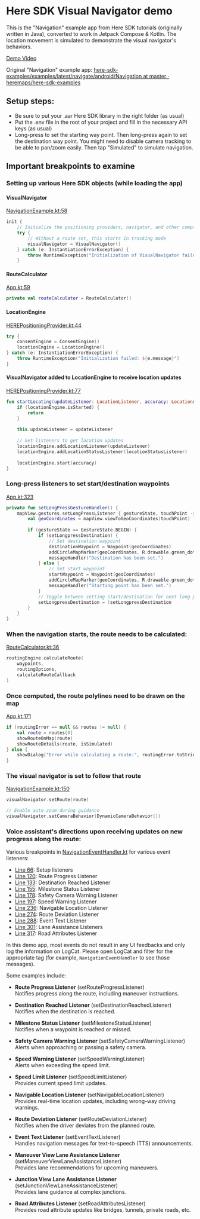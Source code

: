 # Here SDK Visual Navigator demo

This is the "Navigation" example app from Here SDK tutorials (originally written in Java), converted to work in Jetpack Compose & Kotlin. The location movement is simulated to demonstrate the visual navigator's behaviors.

[Demo Video](./screen-20250315-113936.mp4)

Original "Navigation" example app: [here-sdk-examples/examples/latest/navigate/android/Navigation at master · heremaps/here-sdk-examples](https://github.com/heremaps/here-sdk-examples/tree/master/examples/latest/navigate/android/Navigation)

## Setup steps:
- Be sure to put your .aar Here SDK library in the right folder (as usual)
- Put the .env file in the root of your project and fill in the necessary API keys (as usual)
- Long-press to set the starting way point. Then long-press again to set the destination way point. You might need to disable camera tracking to be able to pan/zoom easily. Then tap "Simulated" to simulate navigation.

## Important breakpoints to examine

### Setting up various Here SDK objects (while loading the app)

#### VisualNavigator
[NavigationExample.kt:58](./app/src/main/java/com/example/navigation/NavigationExample.kt#L58)
```kotlin
init {
    // Initialize the positioning providers, navigator, and other components
    try {
        // Without a route set, this starts in tracking mode
        visualNavigator = VisualNavigator()
    } catch (e: InstantiationErrorException) {
        throw RuntimeException("Initialization of VisualNavigator failed: ${e.error.name}")
    }
```

#### RouteCalculator
[App.kt:59](./app/src/main/java/com/example/navigation/App.kt#L59)
```kotlin
private val routeCalculator = RouteCalculator()
```

#### LocationEngine
[HEREPositioningProvider.kt:44](./app/src/main/java/com/example/navigation/HEREPositioningProvider.kt#L44)
```kotlin
try {
    consentEngine = ConsentEngine()
    locationEngine = LocationEngine()
} catch (e: InstantiationErrorException) {
    throw RuntimeException("Initialization failed: ${e.message}")
}
```

#### VisualNavigator added to LocationEngine to receive location updates
[HEREPositioningProvider.kt:77](./app/src/main/java/com/example/navigation/HEREPositioningProvider.kt#L77)
```kotlin
fun startLocating(updateListener: LocationListener, accuracy: LocationAccuracy) {
    if (locationEngine.isStarted) {
        return
    }
    
    this.updateListener = updateListener
    
    // Set listeners to get location updates
    locationEngine.addLocationListener(updateListener)
    locationEngine.addLocationStatusListener(locationStatusListener)
    
    locationEngine.start(accuracy)
}
```

### Long-press listeners to set start/destination waypoints
[App.kt:323](./app/src/main/java/com/example/navigation/App.kt#L323)
```kotlin
private fun setLongPressGestureHandler() {
    mapView.gestures.setLongPressListener { gestureState, touchPoint ->
        val geoCoordinates = mapView.viewToGeoCoordinates(touchPoint) ?: return@setLongPressListener
        
        if (gestureState == GestureState.BEGIN) {
            if (setLongpressDestination) {
                // Set destination waypoint
                destinationWaypoint = Waypoint(geoCoordinates)
                addCircleMapMarker(geoCoordinates, R.drawable.green_dot)
                messageHandler("Destination has been set.")
            } else {
                // Set start waypoint
                startWaypoint = Waypoint(geoCoordinates)
                addCircleMapMarker(geoCoordinates, R.drawable.green_dot)
                messageHandler("Starting point has been set.")
            }
            // Toggle between setting start/destination for next long press
            setLongpressDestination = !setLongpressDestination
        }
    }
}
```

### When the navigation starts, the route needs to be calculated:
[RouteCalculator.kt:36](./app/src/main/java/com/example/navigation/RouteCalculator.kt#L36)
```kotlin
routingEngine.calculateRoute(
    waypoints,
    routingOptions,
    calculateRouteCallback
)
```

### Once computed, the route polylines need to be drawn on the map
[App.kt:171](./app/src/main/java/com/example/navigation/App.kt#L171)
```kotlin
if (routingError == null && routes != null) {
    val route = routes[0]
    showRouteOnMap(route)
    showRouteDetails(route, isSimulated)
} else {
    showDialog("Error while calculating a route:", routingError.toString())
}
```

### The visual navigator is set to follow that route
[NavigationExample.kt:150](./app/src/main/java/com/example/navigation/NavigationExample.kt#L150)
```kotlin
visualNavigator.setRoute(route)

// Enable auto-zoom during guidance
visualNavigator.setCameraBehavior(DynamicCameraBehavior())
```

### Voice assistant's directions upon receiving updates on new progress along the route:
Various breakpoints in [NavigationEventHandler.kt](./app/src/main/java/com/example/navigation/NavigationEventHandler.kt) for various event listeners:
- [Line 66](./app/src/main/java/com/example/navigation/NavigationEventHandler.kt#L66): Setup listeners
- [Line 120](./app/src/main/java/com/example/navigation/NavigationEventHandler.kt#L120): Route Progress Listener
- [Line 133](./app/src/main/java/com/example/navigation/NavigationEventHandler.kt#L133): Destination Reached Listener
- [Line 155](./app/src/main/java/com/example/navigation/NavigationEventHandler.kt#L155): Milestone Status Listener
- [Line 178](./app/src/main/java/com/example/navigation/NavigationEventHandler.kt#L178): Safety Camera Warning Listener
- [Line 197](./app/src/main/java/com/example/navigation/NavigationEventHandler.kt#L197): Speed Warning Listener
- [Line 236](./app/src/main/java/com/example/navigation/NavigationEventHandler.kt#L236): Navigable Location Listener
- [Line 274](./app/src/main/java/com/example/navigation/NavigationEventHandler.kt#L274): Route Deviation Listener
- [Line 288](./app/src/main/java/com/example/navigation/NavigationEventHandler.kt#L288): Event Text Listener
- [Line 301](./app/src/main/java/com/example/navigation/NavigationEventHandler.kt#L301): Lane Assistance Listeners
- [Line 317](./app/src/main/java/com/example/navigation/NavigationEventHandler.kt#L317): Road Attributes Listener

In this demo app, most events do not result in any UI feedbacks and only log the information on LogCat. Please open LogCat and filter for the appropriate tag (for example, `NavigationEventHandler` to see those messages).

Some examples include:

- **Route Progress Listener** (setRouteProgressListener)  
  Notifies progress along the route, including maneuver instructions.

- **Destination Reached Listener** (setDestinationReachedListener)  
  Notifies when the destination is reached.

- **Milestone Status Listener** (setMilestoneStatusListener)  
  Notifies when a waypoint is reached or missed.

- **Safety Camera Warning Listener** (setSafetyCameraWarningListener)  
  Alerts when approaching or passing a safety camera.

- **Speed Warning Listener** (setSpeedWarningListener)  
  Alerts when exceeding the speed limit.

- **Speed Limit Listener** (setSpeedLimitListener)  
  Provides current speed limit updates.

- **Navigable Location Listener** (setNavigableLocationListener)  
  Provides real-time location updates, including wrong-way driving warnings.

- **Route Deviation Listener** (setRouteDeviationListener)  
  Notifies when the driver deviates from the planned route.

- **Event Text Listener** (setEventTextListener)  
  Handles navigation messages for text-to-speech (TTS) announcements.

- **Maneuver View Lane Assistance Listener** (setManeuverViewLaneAssistanceListener)  
  Provides lane recommendations for upcoming maneuvers.

- **Junction View Lane Assistance Listener** (setJunctionViewLaneAssistanceListener)  
  Provides lane guidance at complex junctions.

- **Road Attributes Listener** (setRoadAttributesListener)  
  Provides road attribute updates like bridges, tunnels, private roads, etc.

